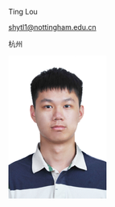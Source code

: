 Ting Lou 

shytl1@nottingham.edu.cn

杭州

<img src="../images/LT.jpg" alt="alt text" style="zoom:50%;" />

